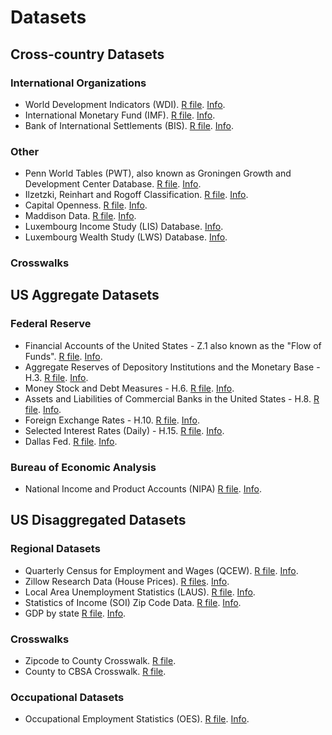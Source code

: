 # Datasets

## Cross-country Datasets

### International Organizations

* World Development Indicators (WDI). [R file](world-bank/wdi/wdi.R). [Info](http://databank.worldbank.org/data/reports.aspx?source=world-development-indicators).
* International Monetary Fund (IMF). [R file](imf/imf.R). [Info](http://www.imf.org/en/Data#data).
* Bank of International Settlements (BIS). [R file](bis/bis.R). [Info](https://www.bis.org/statistics/full_data_sets.htm).

### Other

* Penn World Tables (PWT), also known as Groningen Growth and Development Center Database. [R file](pwt/pwt.R). [Info](https://www.rug.nl/ggdc/productivity/pwt/).
* Ilzetzki, Reinhart and Rogoff Classification. [R file](bis/bis.R). [Info](http://www.carmenreinhart.com/data/browse-by-topic/topics/11/).
* Capital Openness. [R file](kaopen/kaopen.R). [Info](http://web.pdx.edu/~ito).
* Maddison Data. [R file](maddison/maddison.R). [Info](https://www.rug.nl/ggdc/historicaldevelopment/maddison/releases/maddison-project-database-2018).
* Luxembourg Income Study (LIS) Database. [Info](http://www.lisdatacenter.org/our-data/lis-database/).
* Luxembourg Wealth Study (LWS) Database. [Info](http://www.lisdatacenter.org/our-data/lws-database/).

### Crosswalks

## US Aggregate Datasets

### Federal Reserve

* Financial Accounts of the United States - Z.1 also known as the "Flow of Funds". [R file](frb/z1/z1.R). [Info](https://www.federalreserve.gov/releases/z1/).
* Aggregate Reserves of Depository Institutions and the Monetary Base - H.3. [R file](frb/h3/h3.R). [Info](https://www.federalreserve.gov/releases/h3/).
* Money Stock and Debt Measures - H.6. [R file](frb/h6/h6.R). [Info](https://www.federalreserve.gov/releases/h6/).
* Assets and Liabilities of Commercial Banks in the United States - H.8. [R file](frb/h8/h8.R). [Info](https://www.federalreserve.gov/releases/h8/).
* Foreign Exchange Rates - H.10. [R file](frb/h10/h10.R). [Info](https://www.federalreserve.gov/releases/h10/).
* Selected Interest Rates (Daily) - H.15. [R file](frb/h15/h15.R). [Info](https://www.federalreserve.gov/releases/h15/).
* Dallas Fed. [R file](frb/dallas/dallas.R). [Info](https://www.dallasfed.org/institute/houseprice#tab2).

### Bureau of Economic Analysis

* National Income and Product Accounts (NIPA) [R file](bea/nipa/nipa.R). [Info](https://www.bea.gov/iTable/index_nipa.cfm).

## US Disaggregated Datasets

### Regional Datasets

* Quarterly Census for Employment and Wages (QCEW). [R file](bls/qcew/qcew.R). [Info](https://www.bls.gov/cew/).
* Zillow Research Data (House Prices). [R files](zillow). [Info](https://www.zillow.com/research/data/).
* Local Area Unemployment Statistics (LAUS). [R file](bls/laus/laus.R). [Info](https://www.bls.gov/lau/).
* Statistics of Income (SOI) Zip Code Data. [R file](irs/soi/soi.R). [Info](http://www.nber.org/tax-stats/zipcode/).
* GDP by state [R file](bea/nipa/nipa.R). [Info](https://www.bea.gov/regional/downloadzip.cfm).

### Crosswalks

* Zipcode to County Crosswalk. [R file](crosswalk/zipcode.to.county.R).
* County to CBSA Crosswalk. [R file](crosswalk/county.to.cbsa.R).

### Occupational Datasets

* Occupational Employment Statistics (OES). [R file](bls/oes/oes.R). [Info](https://www.bls.gov/oes/).
